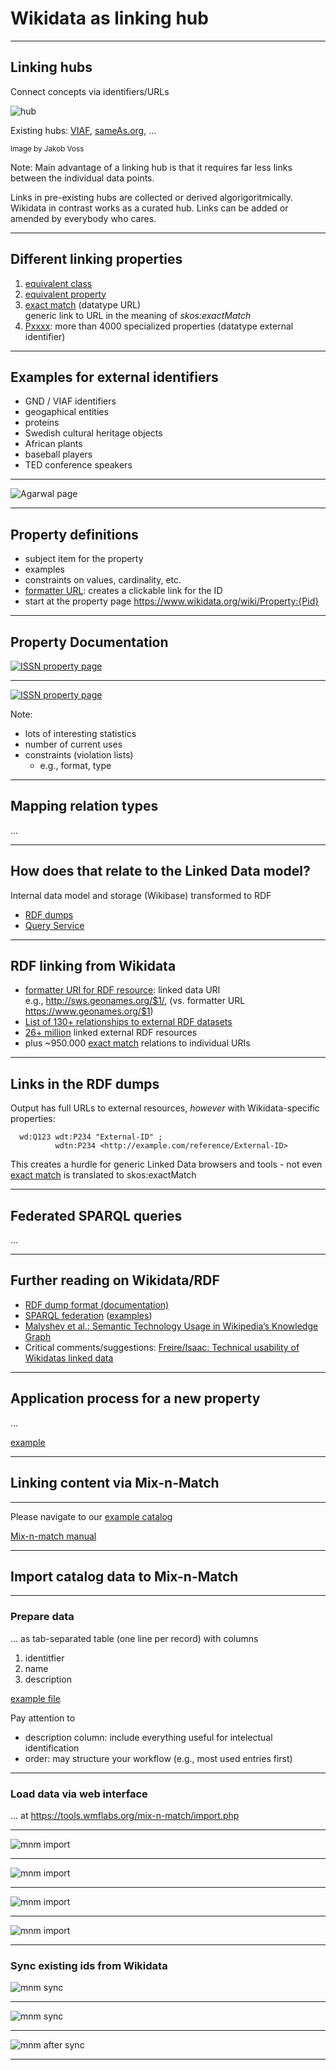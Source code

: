 # Wikidata as linking hub

---

## Linking hubs

Connect concepts via identifiers/URLs

![hub](https://i.imgur.com/dgRaN33.png)

Existing hubs: [VIAF](http://viaf.org), [sameAs.org](http://sameas.org), ...

<small>Image by Jakob Voss</small>

Note:
Main advantage of a linking hub is that it requires far less links between the individual data points.

Links in pre-existing hubs are collected or derived algorigoritmically. Wikidata in contrast works as a curated hub. Links can be added or amended by everybody who cares.

---

## Different linking properties

1. [equivalent class](https://www.wikidata.org/wiki/Property:P1709)
2. [equivalent property](https://www.wikidata.org/wiki/Property:P1628)
3. [exact match](https://www.wikidata.org/wiki/Property:P2888) (datatype URL)<br />
  generic link to URL in the meaning of _skos:exactMatch_
4. [Pxxxx](https://w.wiki/7qc): more than 4000 specialized properties (datatype external identifier)

---

## Examples for external identifiers

- GND / VIAF identifiers
- geogaphical entities
- proteins
- Swedish cultural heritage objects
- African plants
- baseball players
- TED conference speakers

---

![Agarwal page](https://i.imgur.com/VNaeUMK.jpg)

---

## Property definitions

- subject item for the property
- examples
- constraints on values, cardinality, etc.
- [formatter URL](https://www.wikidata.org/wiki/Property:P1630): creates a clickable link for the ID
- start at the property page https://www.wikidata.org/wiki/Property:{Pid}

---

## Property Documentation

[![ISSN property page](images/property_page.png)](https://www.wikidata.org/wiki/Property:P236)

---

[![ISSN property page](images/property_talk.png)](https://www.wikidata.org/wiki/Property_talk:P236)

Note:
- lots of interesting statistics
- number of current uses
- constraints (violation lists)
  - e.g., format, type

---

## Mapping relation types

...

---

## How does that relate to the Linked Data model?

Internal data model and storage (Wikibase) transformed to RDF
- [RDF dumps](https://www.wikidata.org/wiki/Wikidata:Database_download#RDF_dumps)
- [Query Service](https://query.wikidata.org)

---

## RDF linking from Wikidata

- [formatter URI for RDF resource](https://www.wikidata.org/wiki/Property:P1921): linked data URI<br />
e.g., http://sws.geonames.org/$1/, (vs. formatter URL https://www.geonames.org/$1)
- [List of 130+ relationships to external RDF datasets](https://w.wiki/7ts)
- [26+ million](https://lod-cloud.net/dataset/wikidata) linked external RDF resources
- plus ~950.000 [exact match]() relations to individual URIs

---

## Links in the RDF dumps

Output has full URLs to external resources, _however_ with Wikidata-specific
properties:

```
  wd:Q123 wdt:P234 "External-ID" ;
          wdtn:P234 <http://example.com/reference/External-ID>
```
This creates a hurdle for generic Linked Data browsers and tools - not even 
[exact match](https://www.wikidata.org/wiki/Property:P2888) is translated to
skos:exactMatch

---

## Federated SPARQL queries

...

---

## Further reading on Wikidata/RDF

- [RDF dump format (documentation)](https://www.mediawiki.org/wiki/Wikibase/Indexing/RDF_Dump_Format)
- [SPARQL federation](https://www.wikidata.org/wiki/Wikidata:SPARQL_federation_input) ([examples](https://www.wikidata.org/wiki/Wikidata:SPARQL_query_service/Federated_queries))
- [Malyshev et al.: Semantic Technology Usage in Wikipedia’s Knowledge Graph](https://iccl.inf.tu-dresden.de/w/images/5/5a/Malyshev-et-al-Wikidata-SPARQL-ISWC-2018.pdf)
- Critical comments/suggestions: [Freire/Isaac: Technical usability of Wikidatas linked data](https://pdfs.semanticscholar.org/f6d1/6eaf975af03a172c73843ff506592c952a04.pdf)

---

## Application process for a new property

...

[example](https://www.wikidata.org/wiki/Wikidata:Property_proposal/STW_Thesaurus_for_Economics_ID)


---

## Linking content via Mix-n-Match

---

Please navigate to our [example catalog](https://tools.wmflabs.org/mix-n-match/#/catalog/2773)

[Mix-n-match manual](https://meta.wikimedia.org/wiki/Mix%27n%27match/Manual)

---

## Import catalog data to Mix-n-Match

---

### Prepare data 

... as tab-separated table (one line per record) with columns

1. identitfier
2. name
3. description

[example file](https://pm20.zbw.eu/work/mnm/publikation_zdb_mnm_edited.txt)

Pay attention to

- description column: include everything useful for intelectual identification
- order: may structure your workflow (e.g., most used entries first)

---

### Load data via web interface

... at https://tools.wmflabs.org/mix-n-match/import.php

---

![mnm import](images/mnm_import.png)

---

![mnm import](images/mnm_import_2_crop.png)

---

![mnm import](images/mnm_import_result.png)

---

![mnm import](images/mnm_catalog_initial.png)

---

### Sync existing ids from Wikidata

![mnm sync](images/mnm_sync_catalog.png)

---

![mnm sync](images/mnm_sync.png)

---

![mnm after sync](images/mnm_catalog_after_sync.png)

---

